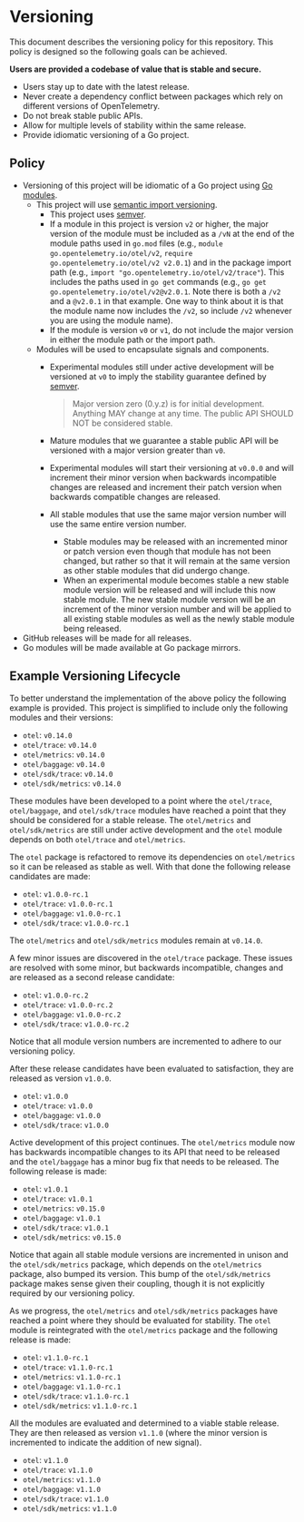 # Versioning

This document describes the versioning policy for this repository. This policy
is designed so the following goals can be achieved.

**Users are provided a codebase of value that is stable and secure.**

* Users stay up to date with the latest release.
* Never create a dependency conflict between packages which rely on different
  versions of OpenTelemetry.
* Do not break stable public APIs.
* Allow for multiple levels of stability within the same release.
* Provide idiomatic versioning of a Go project.

## Policy

* Versioning of this project will be idiomatic of a Go project using [Go
  modules](https://github.com/golang/go/wiki/Modules).
  * This project will use [semantic import
    versioning](https://github.com/golang/go/wiki/Modules#semantic-import-versioning).
    * This project uses [semver](https://semver.org/spec/v2.0.0.html).
    * If a module in this project is version `v2` or higher, the major
      version of the module must be included as a `/vN` at the end of the
      module paths used in `go.mod` files (e.g., `module
      go.opentelemetry.io/otel/v2`, `require go.opentelemetry.io/otel/v2
      v2.0.1`) and in the package import path (e.g., `import
      "go.opentelemetry.io/otel/v2/trace"`). This includes the paths used in
      `go get` commands (e.g., `go get go.opentelemetry.io/otel/v2@v2.0.1`.
      Note there is both a `/v2` and a `@v2.0.1` in that example. One way to
      think about it is that the module name now includes the `/v2`, so include
      `/v2` whenever you are using the module name).
    * If the module is version `v0` or `v1`, do not include the major version
      in either the module path or the import path.
  * Modules will be used to encapsulate signals and components.
    * Experimental modules still under active development will be versioned at
      `v0` to imply the stability guarantee defined by
      [semver](https://semver.org/spec/v2.0.0.html#spec-item-4).

      > Major version zero (0.y.z) is for initial development. Anything MAY
      > change at any time. The public API SHOULD NOT be considered stable.

    * Mature modules that we guarantee a stable public API will be versioned
      with a major version greater than `v0`.
    * Experimental modules will start their versioning at `v0.0.0` and will
      increment their minor version when backwards incompatible changes are
      released and increment their patch version when backwards compatible
      changes are released.
    * All stable modules that use the same major version number will use the
      same entire version number.
      * Stable modules may be released with an incremented minor or patch
        version even though that module has not been changed, but rather so
        that it will remain at the same version as other stable modules that
        did undergo change.
      * When an experimental module becomes stable a new stable module version
        will be released and will include this now stable module. The new
        stable module version will be an increment of the minor version number
        and will be applied to all existing stable modules as well as the newly
        stable module being released.
* GitHub releases will be made for all releases.
* Go modules will be made available at Go package mirrors.

## Example Versioning Lifecycle

To better understand the implementation of the above policy the following
example is provided. This project is simplified to include only the following
modules and their versions:

* `otel`: `v0.14.0`
* `otel/trace`: `v0.14.0`
* `otel/metrics`: `v0.14.0`
* `otel/baggage`: `v0.14.0`
* `otel/sdk/trace`: `v0.14.0`
* `otel/sdk/metrics`: `v0.14.0`

These modules have been developed to a point where the `otel/trace`,
`otel/baggage`, and `otel/sdk/trace` modules have reached a point that they
should be considered for a stable release. The `otel/metrics` and
`otel/sdk/metrics` are still under active development and the `otel` module
depends on both `otel/trace` and `otel/metrics`.

The `otel` package is refactored to remove its dependencies on `otel/metrics`
so it can be released as stable as well. With that done the following release
candidates are made:

* `otel`: `v1.0.0-rc.1`
* `otel/trace`: `v1.0.0-rc.1`
* `otel/baggage`: `v1.0.0-rc.1`
* `otel/sdk/trace`: `v1.0.0-rc.1`

The `otel/metrics` and `otel/sdk/metrics` modules remain at `v0.14.0`.

A few minor issues are discovered in the `otel/trace` package. These issues are
resolved with some minor, but backwards incompatible, changes and are released
as a second release candidate:

* `otel`: `v1.0.0-rc.2`
* `otel/trace`: `v1.0.0-rc.2`
* `otel/baggage`: `v1.0.0-rc.2`
* `otel/sdk/trace`: `v1.0.0-rc.2`

Notice that all module version numbers are incremented to adhere to our
versioning policy.

After these release candidates have been evaluated to satisfaction, they are
released as version `v1.0.0`.

* `otel`: `v1.0.0`
* `otel/trace`: `v1.0.0`
* `otel/baggage`: `v1.0.0`
* `otel/sdk/trace`: `v1.0.0`

Active development of this project continues. The `otel/metrics` module now has
backwards incompatible changes to its API that need to be released and the
`otel/baggage` has a minor bug fix that needs to be released. The following
release is made:

* `otel`: `v1.0.1`
* `otel/trace`: `v1.0.1`
* `otel/metrics`: `v0.15.0`
* `otel/baggage`: `v1.0.1`
* `otel/sdk/trace`: `v1.0.1`
* `otel/sdk/metrics`: `v0.15.0`

Notice that again all stable module versions are incremented in unison and the
`otel/sdk/metrics` package, which depends on the `otel/metrics` package, also
bumped its version. This bump of the `otel/sdk/metrics` package makes sense
given their coupling, though it is not explicitly required by our versioning
policy.

As we progress, the `otel/metrics` and `otel/sdk/metrics` packages have reached
a point where they should be evaluated for stability. The `otel` module is
reintegrated with the `otel/metrics` package and the following release is made:

* `otel`: `v1.1.0-rc.1`
* `otel/trace`: `v1.1.0-rc.1`
* `otel/metrics`: `v1.1.0-rc.1`
* `otel/baggage`: `v1.1.0-rc.1`
* `otel/sdk/trace`: `v1.1.0-rc.1`
* `otel/sdk/metrics`: `v1.1.0-rc.1`

All the modules are evaluated and determined to a viable stable release. They
are then released as version `v1.1.0` (where the minor version is incremented
to indicate the addition of new signal).

* `otel`: `v1.1.0`
* `otel/trace`: `v1.1.0`
* `otel/metrics`: `v1.1.0`
* `otel/baggage`: `v1.1.0`
* `otel/sdk/trace`: `v1.1.0`
* `otel/sdk/metrics`: `v1.1.0`
